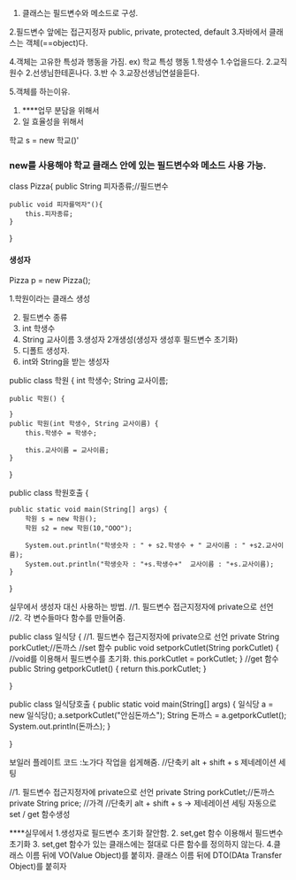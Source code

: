 1. 클래스는 필드변수와 메소드로 구성.
 
2.필드변수 앞에는 접근지정자
public, private, protected, default 
3.자바에서 클래스는 객체(==object)다.

4.객체는 고유한 특성과 행동을 가짐.
 ex) 학교
 특성            행동
 1.학생수        1.수업을드다.
 2.교직원수      2.선생님한테혼나다.
 3.반 수        3.교장선생님연설을듣다.

5.객체를 하는이유.
 1. ****업무 분담을 위해서
 2. 일 효율성을 위해서 

 학교 s = new 학교()'
 ### new를 사용해야 학교 클래스 안에 있는 필드변수와 메소드 사용 가능.


class Pizza{
    public String 피자종류;//필드변수

    public void 피자를먹자"(){
        this.피자종류;
    }
}



#### 생성자
Pizza p = new Pizza();

1.학원이라는 클래스 생성

2. 필드변수 종류
 1. int 학생수
 2. String 교사이름
3.생성자 2개생성(생성자 생성후 필드변수 초기화)
 1. 디폴트 생성자.
 2. int와 String을 받는 생성자


 public class 학원 {
	int 학생수;
	String 교사이름;
	
	public 학원() {
		
	}
	public 학원(int 학생수, String 교사이름) {
		this.학생수 = 학생수;
		
		this.교사이름 = 교사이름;
	}

}


public class 학원호출 {

	public static void main(String[] args) {
		학원 s = new 학원();
		학원 s2 = new 학원(10,"OOO");
		
		System.out.println("학생숫자 : " + s2.학생수 + " 교사이름 : " +s2.교사이름);		 		 
		System.out.println("학생숫자 : "+s.학생수+"  교사이름 : "+s.교사이름);
	}

}


실무에서 생성자 대신 사용하는 방법.
//1. 필드변수 접근지정자에 private으로 선언
//2. 각 변수들마다 함수를 만들어줌.

public class 일식당 {
	//1. 필드변수 접근지정자에 private으로 선언
	private String porkCutlet;//돈까스
	//set 함수
	public void setporkCutlet(String porkCutlet) {
		//void를 이용해서 필드변수를 초기화.
		this.porkCutlet = porkCutlet;
	}
	//get 함수
	public String getporkCutlet() {
		return this.porkCutlet;
	}

}



public class 일식당호출 {
	public static void main(String[] args) {
		일식당 a = new 일식당();
		a.setporkCutlet("안심돈까스");
		String 돈까스 = a.getporkCutlet();
		System.out.println(돈까스);
	}
	
	

}


보일러 플레이트 코드
 :노가다 작업을 쉽게해줌.
 //단축키 alt + shift + s 제네레이션 세팅

 //1. 필드변수 접근지정자에 private으로 선언
	private String porkCutlet;//돈까스
	private String price; //가격
	//단축키 alt + shift + s -> 제네레이션 세팅 자동으로 set / get 함수생성

****실무에서
1.생성자로 필드변수 초기화 잘안함.
2. set,get 함수 이용해서 필드변수 초기화
3. set,get 함수가 있는 클래스에는 절대로 다른 함수를 정의하지 않는다.
4.클래스 이름 뒤에 VO(Value Object)를 붙히자.
  클래스 이름 뒤에 DTO(DAta Transfer Object)를 붙히자